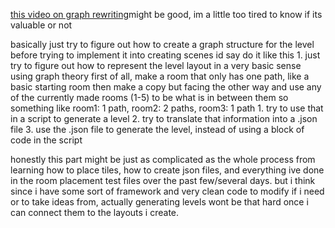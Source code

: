 [this video on graph rewriting](https://www.youtube.com/watch?v=MxeJh2Asigg)might be good, im a little too tired to know if its valuable or not

basically just try to figure out how to create a graph structure for the level before trying to implement it into creating scenes 
id say do it like this
	1. just try to figure out how to represent the level layout in a very basic sense using graph theory
		first of all, make a room that only has one path, like a basic starting room
		then make a copy but facing the other way
		and use any of the currently made rooms (1-5) to be what is in between them
			so something like room1: 1 path, room2: 2 paths, room3: 1 path
	1. try to use that in a script to generate a level
	2. try to translate that information into a .json file
	3. use the .json file to generate the level, instead of using a block of code in the script

honestly this part might be just as complicated as the whole process from learning how to place tiles, how to create json files, and everything ive done in the room placement test files over the past few/several days. but i think since i have some sort of framework and very clean code to modify if i need or to take ideas from, actually generating levels wont be that hard once i can connect them to the layouts i create.